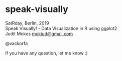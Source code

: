 # speak-visually
SatRday, Berlin, 2019  
Speak Visually! - Data Visualization in R using ggplot2  
Judit   Mokos
mokjud@gmail.com

@vackorfa

If you have any question, let me know :)

